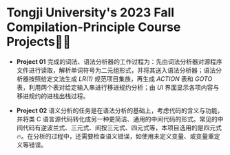 # Tongji University's 2023 Fall Compilation-Principle Course Projects🌟🌟


- **Project 01** 完成的词法、语法分析器的工作过程为：先由词法分析器对源程序文件进行读取，解析单词符号为二元组形式，并将其送入语法分析器；语法分析器按照给定文法生成 *LR(1)* 规范项目集族，再生成 *ACTION* 表和 *GOTO* 表，利用两个表对给定输入串进行移进规约分析；由 *UI* 界面显示各项内容与移进规约的进栈出栈过程。

- **Project 02** 语义分析的任务是在语法分析的基础上，考虑代码的含义与功能，并将类 C 语言源代码转化成另一种更简洁、通用的中间代码的形式。常见的中间代码有逆波兰式、三元式、间按三元式、四元式等，本项目选用的是四元式🔥。在分析的过程中，还需要检查语义错误，如使用未定义变量、或变量重定义等错误。

